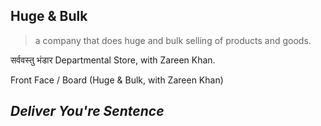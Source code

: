 ## Huge & Bulk
> a company that does huge and bulk selling of products and goods.

सर्ववस्तु भंडार
Departmental Store, with Zareen Khan.

Front Face / Board
(Huge & Bulk, with Zareen Khan)

*Deliver You're Sentence*
-------------------------
